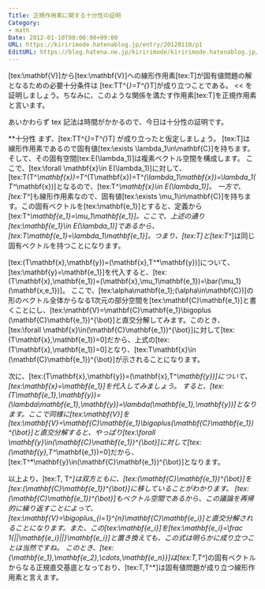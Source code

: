 ```yaml
---
Title: 正規作用素に関する十分性の証明
Category:
- math
Date: 2012-01-10T00:00:00+09:00
URL: https://kiririmode.hatenablog.jp/entry/20120110/p1
EditURL: https://blog.hatena.ne.jp/kiririmode/kiririmode.hatenablog.jp/atom/entry/8454420450078210576
---
```



>>
[tex:\mathbf{V}]から[tex:\mathbf{V}]への線形作用素[tex:T]が固有値問題の解となるための必要十分条件は [tex:TT^{*}=T^{*}T]が成り立つことである。
<<
を証明しましょう。ちなみに、このような関係を満たす作用素[tex:T]を正規作用素と言います。


あいかわらず tex 記法は時間がかかるので、今日は十分性の証明です。

**十分性
まず、[tex:TT^{*}=T^{*}T] が成り立ったと仮定しましょう。
[tex:T]は線形作用素であるので固有値[tex:\exists \lambda_1\in\mathbf{C}]を持ちます。そして、その固有空間[tex:E(\lambda_1)]は複素ベクトル空間を構成します。
ここで、[tex:\forall \mathbf{x}\in E(\lambda_1)]に対して、[tex:T(T^*\mathbf{x})=T^*(T\mathbf{x})=T^*(\lambda_1\mathbf{x})=\lambda_1(T^*\mathbf{x})]となるので、[tex:T^*\mathbf{x}\in E(\lambda_1)]。
一方で、[tex:T^*]も線形作用素なので、固有値[tex:\exists \mu_1\in\mathbf{C}]を持ちます。この固有ベクトルを[tex:\mathbf{e_1}]とすると、定義から[tex:T^*\mathbf{e_1}=\mu_1\mathbf{e_1}]。ここで、上述の通り[tex:\mathbf{e_1}\in E(\lambda_1)]であるから、[tex:T\mathbf{e_1}=\lambda_1\mathbf{e_1}]。つまり、[tex:T]と[tex:T^*]は同じ固有ベクトルを持つことになります。


[tex:(T\mathbf{x},\mathbf{y})=(\mathbf{x},T^*\mathbf{y})]について、[tex:\mathbf{y}=\mathbf{e_1}]を代入すると、[tex:(T\mathbf{x},\mathbf{e_1})=(\mathbf{x},\mu_1\mathbf{e_1})=\bar{\mu_1}(\mathbf{x,e_1})]。
ここで、[tex:\alpha\mathbf{e_1}\;(\alpha\in\mathbf{C})]の形のベクトル全体からなる1次元の部分空間を[tex:\mathbf{C}\mathbf{e_1}]と書くことにし、[tex:\mathbf{V}=\mathbf{C}\mathbf{e_1}\bigoplus (\mathbf{C}\mathbf{e_1})^{\bot}]と直交分解してみます。このとき、[tex:\forall \mathbf{x}\in(\mathbf{C}\mathbf{e_1})^{\bot}]に対して[tex:(T\mathbf{x},\mathbf{e_1})=0]だから、上式の[tex:(T\mathbf{x},\mathbf{e_1})=0]となり、[tex:T\mathbf{x}\in (\mathbf{C}\mathbf{e_1})^{\bot}]が示されることになります。


次に、[tex:(T\mathbf{x},\mathbf{y})=(\mathbf{x},T^*\mathbf{y})]について、[tex:\mathbf{x}=\mathbf{e_1}]を代入してみましょう。
すると、[tex:(T\mathbf{e_1},\mathbf{y})=(\lambda\mathbf{e_1},\mathbf{y})=\lambda(\mathbf{e_1},\mathbf{y})]となります。ここで同様に[tex:\mathbf{V}]を[tex:\mathbf{V}=\mathbf{C}\mathbf{e_1}\bigoplus(\mathbf{C}\mathbf{e_1})^{\bot}]と直交分解すると、やっぱり[tex:\forall \mathbf{y}\in(\mathbf{C}\mathbf{e_1})^{\bot}]に対して[tex:(\mathbf{y},T^*\mathbf{e_1})=0]だから、[tex:T^*\mathbf{y}\in(\mathbf{C}\mathbf{e_1})^{\bot}]となります。


以上より、[tex:T, T^*]は双方ともに、[tex:(\mathbf{C}\mathbf{e_1})^{\bot}]を[tex:(\mathbf{C}\mathbf{e_1})^{\bot}]に移していることがわかります。
[tex:(\mathbf{C}\mathbf{e_1})^{\bot}]もベクトル空間であるから、この議論を再帰的に繰り返すことによって、[tex:\mathbf{V}=\bigoplus_{i=1}^{n}\mathbf{C}\mathbf{e_i}]と直交分解されることになります。また、この[tex:\mathbf{e_i}]を[tex:\mathbf{e_i}=\frac 1{||\mathbf{e_i}||}\mathbf{e_i}]と置き換えても、この式は明らかに成り立つことは当然ですね。
このとき、[tex:\{\mathbf{e_1},\mathbf{e_2},\cdots,\mathbf{e_n}\}]は[tex:T,T^*]の固有ベクトルからなる正規直交基底となっており、[tex:T,T^*]は固有値問題が成り立つ線形作用素と言えます。
